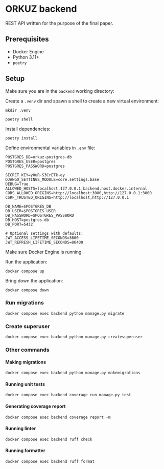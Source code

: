 # ORKUZ backend

REST API written for the purpose of the final paper.

## Prerequisites

- Docker Engine
- Python 3.11+
- `poetry`

## Setup

Make sure you are in the `backend` working directory:

Create a `.venv` dir and spawn a shell to create a new virtual environment:

```shell
mkdir .venv
```

```shell
poetry shell
```

Install dependencies:

```shell
poetry install
```

Define environmental variables in `.env` file:

```dotenv
POSTGRES_DB=orkuz-postgres-db
POSTGRES_USER=postgres
POSTGRES_PASSWORD=postgres

SECRET_KEY=yOuR-S3CrETk-ey
DJANGO_SETTINGS_MODULE=core.settings.base
DEBUG=True
ALLOWED_HOSTS=localhost,127.0.0.1,backend,host.docker.internal
CORS_ALLOWED_ORIGINS=http://localhost:3000,http://127.0.0.1:3000
CSRF_TRUSTED_ORIGINS=http://localhost,http://127.0.0.1

DB_NAME=$POSTGRES_DB
DB_USER=$POSTGRES_USER
DB_PASSWORD=$POSTGRES_PASSWORD
DB_HOST=postgres-db
DB_PORT=5432

# Optional settings with defaults:
JWT_ACCESS_LIFETIME_SECONDS=3600
JWT_REFRESH_LIFETIME_SECONDS=86400
```

Make sure Docker Engine is running.

Run the application:

```shell
docker compose up
```

Bring down the application:

```shell
docker compose down
```

### Run migrations

```shell
docker compose exec backend python manage.py migrate
```

### Create superuser

```shell
docker compose exec backend python manage.py createsuperuser
```

### Other commands

#### Making migrations

```shell
docker compose exec backend python manage.py makemigrations
```

#### Running unit tests

```shell
docker compose exec backend coverage run manage.py test
```

#### Generating coverage report

```shell
docker compose exec backend coverage report -m
```

#### Running linter

```shell
docker compose exec backend ruff check
```

#### Running formatter

```shell
docker compose exec backend ruff format
```
